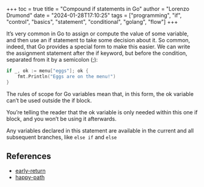 +++
toc = true
title = "Compound if statements in Go"
author = "Lorenzo Drumond"
date = "2024-01-28T17:10:25"
tags = ["programming",  "if",  "control",  "basics",  "statement",  "conditional",  "golang",  "flow"]
+++


It’s very common in Go to assign or compute the value of some variable, and then use an if statement to take some decision about it. So common, indeed, that Go provides a special form to make this easier. We can write the assignment statement after the if keyword, but before the condition, separated from it by a semicolon (;):
```go
if _, ok := menu["eggs"]; ok {
    fmt.Println("Eggs are on the menu!")
}
```

The rules of scope for Go variables mean that, in this form, the ok variable can’t be used outside the if block.

You’re telling the reader that the ok variable is only needed within this one if block, and you won’t be using it afterwards.

Any variables declared in this statement are available in the current and all subsequent branches, like `else if` and `else`

## References
- [early-return](/wiki/early-return/)
- [happy-path](/wiki/happy-path/)
